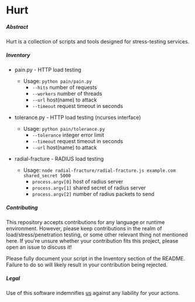 
# Hurt

##### Abstract

Hurt is a collection of scripts and tools designed for stress-testing services.

##### Inventory

* pain.py - HTTP load testing
  - Usage: `python pain/pain.py`
    + `--hits` number of requests 
    + `--workers` number of threads
    + `--url` host(name) to attack
    + `--timeout` request timeout in seconds

* tolerance.py - HTTP load testing (ncurses interface)
  - Usage: `python pain/tolerance.py`
    + `--tolerance` integer error limit
    + `--timeout` request timeout in seconds
    + `--url` host(name) to attack

* radial-fracture - RADIUS load testing
  - Usage: `node radial-fracture/radial-fracture.js example.com shared_secret 5000`
    + `process.argv[0]` host of radius server
    + `process.argv[1]` shared secret of radius server
    + `process.argv[2]` number of radius packets to send

##### Contributing

This repository accepts contributions for any language or runtime environment. However, please keep contributions in the realm of load/stress/penetration testing, or some other relevant thing not mentioned here. If you're unsure whether your contribution fits this project, please open an issue to discuss it!

Please fully document your script in the Inventory section of the README. Failure to do so will likely result in your contribution being rejected.

##### Legal

Use of this software indemnifies [us](https://io.co.za) against any liability for your actions.
